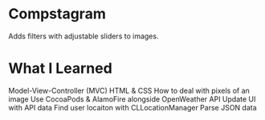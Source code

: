 # Compstagram
Adds filters with adjustable sliders to images. 
# What I Learned
Model-View-Controller (MVC)
HTML & CSS
How to deal with pixels of an image
Use CocoaPods & AlamoFire alongside OpenWeather API
Update UI with API data
Find user locaiton with CLLocationManager
Parse JSON data
